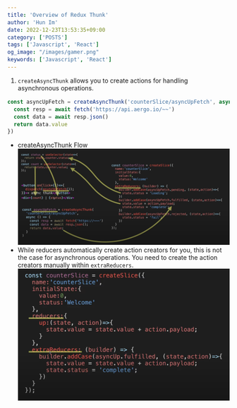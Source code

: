```yaml
---
title: 'Overview of Redux Thunk'
author: 'Hun Im'
date: 2022-12-23T13:53:35+09:00
category: ['POSTS']
tags: ['Javascript', 'React']
og_image: "/images/gamer.png" 
keywords: ['Javascript', 'React']
---
```


1. `createAsyncThunk` allows you to create actions for handling asynchronous operations.

```js
const asyncUpFetch = createAsyncThunk('counterSlice/asyncUpFetch', async () => {
  const resp = await fetch('https://api.aergo.io/~~')
  const data = await resp.json()
  return data.value
})
```
- createAsyncThunk Flow
  ![createAsyncThunk](images/reduxthunk1.png)
- While reducers automatically create action creators for you, this is not the case for asynchronous operations. You need to create the action creators manually within `extraReducers`.
  ![actionCreator](images/reduxthunk2.png)

